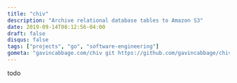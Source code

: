 ```yaml
---
title: "chiv"
description: "Archive relational database tables to Amazon S3"
date: 2019-09-14T08:12:56-04:00
draft: false
disqus: false
tags: ["projects", "go", "software-engineering"]
gometa: "gavincabbage.com/chiv git https://github.com/gavincabbage/chiv.git"
---
```


todo

